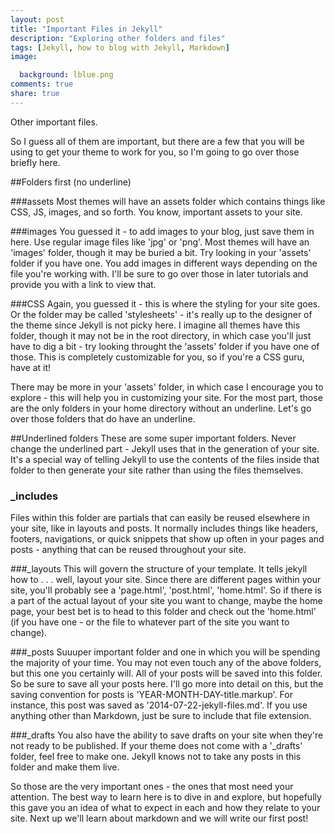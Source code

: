 ```yaml
---
layout: post
title: "Important Files in Jekyll"
description: "Exploring other folders and files"
tags: [Jekyll, how to blog with Jekyll, Markdown]
image:

  background: lblue.png
comments: true
share: true
---
```


Other important files.

So I guess all of them are important, but there are a few that you will be using to get your theme to work for you, so I'm going to go over those briefly here.

##Folders first (no underline)

###assets
Most themes will have an assets folder which contains things like CSS, JS, images, and so forth. You know, important assets to your site.

###images
You guessed it - to add images to your blog, just save them in here. Use regular image files like 'jpg' or 'png'. Most themes will have an 'images' folder, though it may be buried a bit. Try looking in your 'assets' folder if you have one. You add images in different ways depending on the file you're working with. I'll be sure to go over those in later tutorials and provide you with a link to view that.

###CSS
Again, you guessed it - this is where the styling for your site goes. Or the folder may be called 'stylesheets' - it's really up to the designer of the theme since Jekyll is not picky here. I imagine all themes have this folder, though it may not be in the root directory, in which case you'll just have to dig a bit - try looking throught the 'assets' folder if you have one of those. This is completely customizable for you, so if you're a CSS guru, have at it!

There may be more in your 'assets' folder, in which case I encourage you to explore - this will help you in customizing your site. For the most part, those are the only folders in your home directory without an underline. Let's go over those folders that do have an underline.

##Underlined folders
These are some super important folders. Never change the underlined part - Jekyll uses that in the generation of your site. It's a special way of telling Jekyll to use the contents of the files inside that folder to then generate your site rather than using the files themselves. 

### _includes
Files within this folder are partials that can easily be reused elsewhere in your site, like in layouts and posts. It normally includes things like headers, footers, navigations, or quick snippets that show up often in your pages and posts - anything that can be reused throughout your site.

###_layouts
This will govern the structure of your template. It tells jekyll how to . . . well, layout your site. Since there are different pages within your site, you'll probably see a 'page.html', 'post.html', 'home.html'. So if there is a part of the actual layout of your site you want to change, maybe the home page, your best bet is to head to this folder and check out the 'home.html' (if you have one - or the file to whatever part of the site you want to change).

###_posts
Suuuper important folder and one in which you will be spending the majority of your time. You may not even touch any of the above folders, but this one you certainly will. All of your posts will be saved into this folder. So be sure to save all your posts here. I'll go more into detail on this, but the saving convention for posts is 'YEAR-MONTH-DAY-title.markup'. For instance, this post was saved as '2014-07-22-jekyll-files.md'. If you use anything other than Markdown, just be sure to include that file extension.

###_drafts
You also have the ability to save drafts on your site when they're not ready to be published. If your theme does not come with a '_drafts' folder, feel free to make one. Jekyll knows not to take any posts in this folder and make them live.

So those are the very important ones - the ones that most need your attention. The best way to learn here is to dive in and explore, but hopefully this gave you an idea of what to expect in each and how they relate to your site. Next up we'll learn about markdown and we will write our first post!